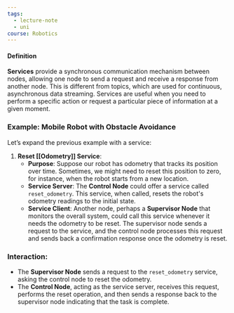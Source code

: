 ```yaml
---
tags:
  - lecture-note
  - uni
course: Robotics
---
```

#### Definition
**Services** provide a synchronous communication mechanism between nodes, allowing one node to send a request and receive a response from another node. This is different from topics, which are used for continuous, asynchronous data streaming. Services are useful when you need to perform a specific action or request a particular piece of information at a given moment.

### Example: Mobile Robot with Obstacle Avoidance

Let’s expand the previous example with a service:

1. **Reset [[Odometry]] Service**:
    - **Purpose**: Suppose our robot has odometry that tracks its position over time. Sometimes, we might need to reset this position to zero, for instance, when the robot starts from a new location.
    - **Service Server**: The **Control Node** could offer a service called `reset_odometry`. This service, when called, resets the robot's odometry readings to the initial state.
    - **Service Client**: Another node, perhaps a **Supervisor Node** that monitors the overall system, could call this service whenever it needs the odometry to be reset. The supervisor node sends a request to the service, and the control node processes this request and sends back a confirmation response once the odometry is reset.

### Interaction:

- The **Supervisor Node** sends a request to the `reset_odometry` service, asking the control node to reset the odometry.
- The **Control Node**, acting as the service server, receives this request, performs the reset operation, and then sends a response back to the supervisor node indicating that the task is complete.